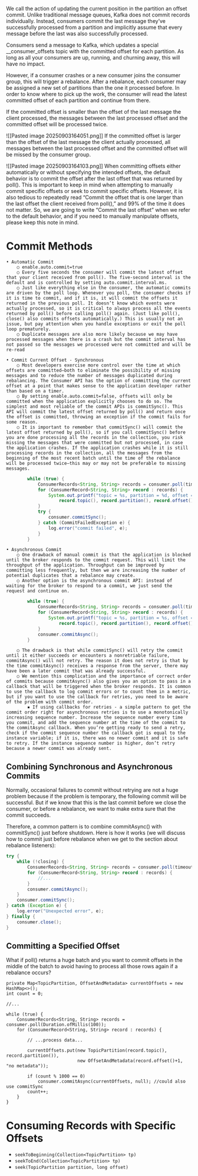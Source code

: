 We call the action of updating the current position in the partition an offset commit. Unlike traditional message queues, Kafka does not commit records individually. Instead, consumers commit the last message they’ve successfully processed from a partition and implicitly assume that every message before the last was also successfully processed.

Consumers send a message to Kafka, which updates a special __consumer_offsets topic with the committed offset for each partition. As long as all your consumers are up, running, and churning away, this will have no impact.

However, if a consumer crashes or a new consumer joins the consumer group, this will trigger a rebalance. After a rebalance, each consumer may be assigned a new set of partitions than the one it processed before. In order to know where to pick up the work, the consumer will read the latest committed offset of each partition and continue from there.

If the committed offset is smaller than the offset of the last message the client processed, the messages between the last processed offset and the committed offset will be processed twice.

![[Pasted image 20250903164051.png]]
If the committed offset is larger than the offset of the last message the client actually processed, all messages between the last processed offset and the committed offset will be missed by the consumer group.

![[Pasted image 20250903164103.png]]
When committing offsets either automatically or without specifying the intended offsets, the default behavior is to commit the offset after the last offset that was returned by poll(). This is important to keep in mind when attempting to manually commit specific offsets or seek to commit specific offsets. However, it is also tedious to repeatedly read “Commit the offset that is one larger than the last offset the client received from poll(),” and 99% of the time it does not matter. So, we are going to write “Commit the last offset” when we refer to the default behavior, and if you need to manually manipulate offsets, please keep this note in mind.

# Commit Methods


	• Automatic Commit
		○ enable.auto.commit=true
		○ Every five seconds the consumer will commit the latest offset that your client received from poll(). The five-second interval is the default and is controlled by setting auto.commit.interval.ms. 
		○ Just like everything else in the consumer, the automatic commits are driven by the poll loop. Whenever you poll, the consumer checks if it is time to commit, and if it is, it will commit the offsets it returned in the previous poll. It doesn’t know which events were actually processed, so it is critical to always process all the events returned by poll() before calling poll() again. (Just like poll(), close() also commits offsets automatically.) This is usually not an issue, but pay attention when you handle exceptions or exit the poll loop prematurely.
		○ Duplicate messages are also more likely because we may have processed messages when there is a crash but the commit interval has not passed so the messages we processed were not committed and will be re-read
		
	• Commit Current Offset - Synchronous
		○ Most developers exercise more control over the time at which offsets are committed—both to eliminate the possibility of missing messages and to reduce the number of messages duplicated during rebalancing. The Consumer API has the option of committing the current offset at a point that makes sense to the application developer rather than based on a timer.
		○ By setting enable.auto.commit=false, offsets will only be committed when the application explicitly chooses to do so. The simplest and most reliable of the commit APIs is commitSync(). This API will commit the latest offset returned by poll() and return once the offset is committed, throwing an exception if the commit fails for some reason.
		○ It is important to remember that commitSync() will commit the latest offset returned by poll(), so if you call commitSync() before you are done processing all the records in the collection, you risk missing the messages that were committed but not processed, in case the application crashes. If the application crashes while it is still processing records in the collection, all the messages from the beginning of the most recent batch until the time of the rebalance will be processed twice—this may or may not be preferable to missing messages.

```java
		while (true) {
		    ConsumerRecords<String, String> records = consumer.poll(timeout);
		    for (ConsumerRecord<String, String> record : records) {
		        System.out.printf("topic = %s, partition = %d, offset = %d, customer = %s, country = %s\n",
		            record.topic(), record.partition(), record.offset(), record.key(), record.value());
		    }
		    try {
		        consumer.commitSync();
		    } catch (CommitFailedException e) {
		        log.error("commit failed", e);
		    }
		}

```

		
	• Asynchronous Commit
		○ One drawback of manual commit is that the application is blocked until the broker responds to the commit request. This will limit the throughput of the application. Throughput can be improved by committing less frequently, but then we are increasing the number of potential duplicates that a rebalance may create.
		○ Another option is the asynchronous commit API: instead of waiting for the broker to respond to a commit, we just send the request and continue on.
	 
```java
		while (true) {
		    ConsumerRecords<String, String> records = consumer.poll(timeout);
		    for (ConsumerRecord<String, String> record : records) {
		        System.out.printf("topic = %s, partition = %s, offset = %d, customer = %s, country = %s\n",
		            record.topic(), record.partition(), record.offset(), record.key(), record.value());
		    }
		    consumer.commitAsync();
		}

```

		
		○ The drawback is that while commitSync() will retry the commit until it either succeeds or encounters a nonretriable failure, commitAsync() will not retry. The reason it does not retry is that by the time commitAsync() receives a response from the server, there may have been a later commit that was already successful.
		○ We mention this complication and the importance of correct order of commits because commitAsync() also gives you an option to pass in a callback that will be triggered when the broker responds. It is common to use the callback to log commit errors or to count them in a metric, but if you want to use the callback for retries, you need to be aware of the problem with commit order.
			▪ If using callbacks for retries - a simple pattern to get the commit order right for asynchronous retries is to use a monotonically increasing sequence number. Increase the sequence number every time you commit, and add the sequence number at the time of the commit to the commitAsync callback. When you’re getting ready to send a retry, check if the commit sequence number the callback got is equal to the instance variable; if it is, there was no newer commit and it is safe to retry. If the instance sequence number is higher, don’t retry because a newer commit was already sent.
	
## Combining Synchronous and Asynchronous Commits

Normally, occasional failures to commit without retrying are not a huge problem because if the problem is temporary, the following commit will be successful. But if we know that this is the last commit before we close the consumer, or before a rebalance, we want to make extra sure that the commit succeeds.

Therefore, a common pattern is to combine commitAsync() with commitSync() just before shutdown. Here is how it works (we will discuss how to commit just before rebalance when we get to the section about rebalance listeners):

```java
try {
    while (!closing) {
        ConsumerRecords<String, String> records = consumer.poll(timeout);
        for (ConsumerRecord<String, String> record : records) {
            //...
        }
        consumer.commitAsync();
    }
    consumer.commitSync();
} catch (Exception e) {
    log.error("Unexpected error", e);
} finally {
    consumer.close();
}


```

## Committing a Specified Offset

What if poll() returns a huge batch and you want to commit offsets in the middle of the batch to avoid having to process all those rows again if a rebalance occurs? 

```
private Map<TopicPartition, OffsetAndMetadata> currentOffsets = new HashMap<>();
int count = 0;

//...
 
while (true) {
    ConsumerRecords<String, String> records = consumer.poll(Duration.ofMillis(100));
    for (ConsumerRecord<String, String> record : records) {
        
        // ...process data...

        currentOffsets.put(new TopicPartition(record.topic(), record.partition()),
                           new OffsetAndMetadata(record.offset()+1, "no metadata"));

        if (count % 1000 == 0) 
            consumer.commitAsync(currentOffsets, null); //could also use commitSync
        count++;
    }
}
```
# Consuming Records with Specific Offsets

- `seekToBeginning(Collection<TopicPartition> tp)`
- `seekToEnd(Collection<TopicPartition> tp)`
- `seek(TopicPartition partition, long offset)`